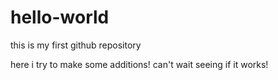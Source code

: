 # hello-world
this is my first github repository

here i try to make some additions!
can't wait seeing if it works!

